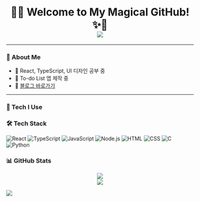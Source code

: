 <!-- README.md -->

<div align="center">

<h1 align="center">
  🌙✨ Welcome to My Magical GitHub! ✨🌙<br>
  <img src="https://readme-typing-svg.herokuapp.com?font=Pacifico&size=30&duration=4000&color=FFB6C1&center=true&vCenter=true&width=500&lines=Hi+%F0%9F%91%8B+I'm+Choi+Hyeonseo!;Frontend+Fairy+in+training+%F0%9F%A7%9A%E2%80%8D%E2%99%80%EF%B8%8F✨;React%2C+TypeScript+and+Magic!+%F0%9F%8C%9F" />
</h1>

</div>

---

### 🌸 About Me

- 🎨 React, TypeScript, UI 디자인 공부 중
- 🧁 To-do List 앱 제작 중
- 📌 [블로그 바로가기](https://pythonyum.tistory.com/)

---

### 🧁 Tech I Use

### 🛠 Tech Stack
![React](https://img.shields.io/badge/-React-61DAFB?style=flat-square&logo=react)
![TypeScript](https://img.shields.io/badge/-TypeScript-007ACC?style=flat-square&logo=typescript)
![JavaScript](https://img.shields.io/badge/-JavaScript-F7DF1E?style=flat-square&logo=javascript&logoColor=black)
![Node.js](https://img.shields.io/badge/-Node.js-339933?style=flat-square&logo=node.js)
![HTML](https://img.shields.io/badge/-HTML5-E34F26?style=flat-square&logo=html5&logoColor=white)
![CSS](https://img.shields.io/badge/-CSS3-1572B6?style=flat-square&logo=css3)
![C](https://img.shields.io/badge/-C-A8B9CC?style=flat-square&logo=c)
![Python](https://img.shields.io/badge/-Python-3776AB?style=flat-square&logo=python)

### 📊 GitHub Stats

<p align="center">
  <img src="https://github-readme-stats.vercel.app/api?username=choihyeonseo38&show_icons=true&theme=omni&title_color=ff99cc&icon_color=ff99cc&text_color=ffffff&bg_color=DEG,ffccff,ffcce0,ffe6f2"/>
  <br/>
  <img src="https://github-readme-streak-stats.herokuapp.com/?user=choihyeonseo38&theme=pink&background=FFC0CB&currStreakLabel=ffffff&currStreakNum=ffffff"/>
</p>

<img src="https://capsule-render.vercel.app/api?type=waving&color=FFC0CB,FFB6C1,FF69B4&height=200&section=footer"/>
</div>

